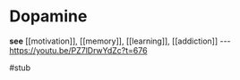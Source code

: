 # Dopamine

**see** [[motivation]], [[memory]], [[learning]], [[addiction]] --- <https://youtu.be/PZ7lDrwYdZc?t=676>

#stub

